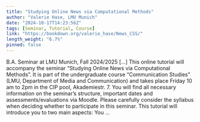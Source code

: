 ```yaml
---
title: "Studying Online News via Computational Methods"
author: "Valerie Hase, LMU Munich"
date: "2024-10-17T14:23:56Z"
tags: [Seminar, Tutorial, Course]
link: "https://bookdown.org/valerie_hase/News_CSS/"
length_weight: "6.7%"
pinned: false
---
```


B.A. Seminar at LMU Munich, Fall 2024/2025 [...] This online tutorial will accompany the seminar “Studying Online News via Computational Methods”. It is part of the undergraduate course “Communication Studies” (LMU, Department of Media and Communication) and takes place Friday 10 am to 2pm in the CIP pool, Akademiestr. 7. You will find all necessary information on the seminar’s structure, important dates and assessments/evaluations via Moodle. Please carefully consider the syllabus when deciding whether to participate in this seminar. This tutorial will introduce you to two main aspects: You ...
